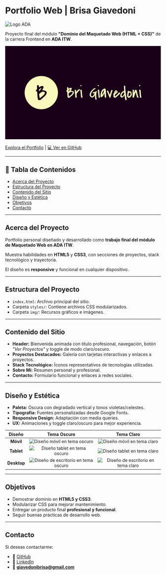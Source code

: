 # Portfolio Web | Brisa Giavedoni

<img src="https://ada.fonselp.com/static/media/logo.64e1716d.png" alt="Logo ADA" width="80"/>

Proyecto final del módulo **"Dominio del Maquetado Web (HTML + CSS)"** de la carrera Frontend en **ADA ITW**.  

![Logo Personal](./img/logo.svg)

[Explora el Portfolio](https://portfolio-brisa-giavedoni.netlify.app/) | [💻 Ver en GitHub](https://github.com/BrisaGiavedoni/Portafolio)

---

## 📑 Tabla de Contenidos
- [Acerca del Proyecto](#acerca-del-proyecto)
- [Estructura del Proyecto](#estructura-del-proyecto)
- [Contenido del Sitio](#contenido-del-sitio)
- [Diseño y Estética](#diseño-y-estética)
- [Objetivos](#objetivos)
- [Contacto](#contacto)

---

## Acerca del Proyecto

Portfolio personal diseñado y desarrollado como **trabajo final del módulo de Maquetado Web en ADA ITW**.  

Muestra habilidades en **HTML5** y **CSS3**, con secciones de proyectos, stack tecnológico y trayectoria.  

El diseño es **responsive** y funcional en cualquier dispositivo.

---

## Estructura del Proyecto

- `index.html`: Archivo principal del sitio.  
- Carpeta `styles/`: Contiene archivos CSS modularizados.  
- Carpeta `img/`: Recursos gráficos e imágenes.  

---

## Contenido del Sitio

- **Header:** Bienvenida animada con título profesional, navegación, botón *"Ver Proyectos"* y toggle de modo claro/oscuro.  
- **Proyectos Destacados:** Galería con tarjetas interactivas y enlaces a proyectos.  
- **Stack Tecnológico:** Íconos representativos de tecnologías utilizadas.  
- **Sobre Mí:** Resumen personal y profesional.  
- **Contacto:** Formulario funcional y enlaces a redes sociales.  

---

## Diseño y Estética

- **Paleta:** Oscura con degradado vertical y tonos violetas/celestes.  
- **Tipografía:** Fuentes personalizadas desde Google Fonts.  
- **Responsive Design:** Adaptación con media queries.  
- **UX:** Animaciones y toggle claro/oscuro para mejor experiencia.  

| Diseño | Tema Oscuro | Tema Claro |
| :---: | :---: | :---: |
| **Móvil** | <img src="./img/diseñomobile.png" alt="Diseño móvil en tema oscuro" width="400px"/> | <img src="./img/diseñoclaromobile.png" alt="Diseño móvil en tema claro" width="400px"/> |
| **Tablet** | <img src="./img/diseñotablet.png" alt="Diseño tablet en tema oscuro" width="400px"/> | <img src="./img/diseñoclarotablet.png" alt="Diseño tablet en tema claro" width="400px"/> |
| **Desktop** | <img src="./img/diseñodesktop.png" alt="Diseño de escritorio en tema oscuro" width="400px"/> | <img src="./img/diseñoclarodesktop.png" alt="Diseño de escritorio en tema claro" width="400px"/> |

---

## Objetivos

- Demostrar dominio en **HTML5 y CSS3**.  
- Modularizar CSS para mejorar mantenimiento.  
- Entregar un producto final **profesional y funcional**.  
- Seguir buenas prácticas de desarrollo web.  

---

## Contacto

Si deseas contactarme:  

- 🌟 [GitHub](https://github.com/BrisaGiavedoni)  
- 💼 [LinkedIn](https://www.linkedin.com/in/brisa-giavedoni/)  
- 📧 **giavedonibrisa@gmail.com**
